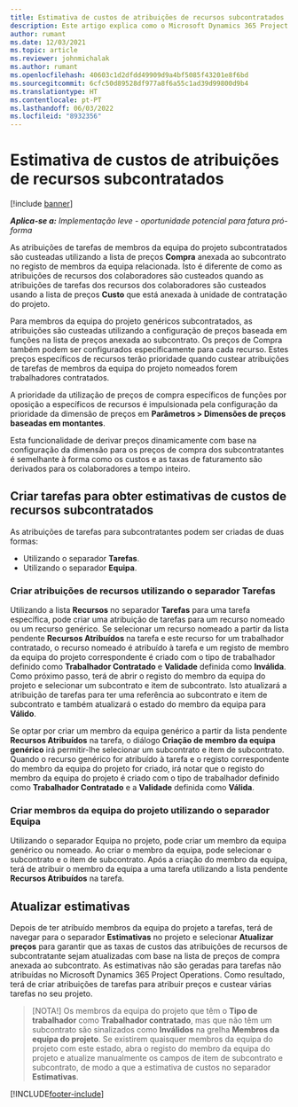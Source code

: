 ```yaml
---
title: Estimativa de custos de atribuições de recursos subcontratados
description: Este artigo explica como o Microsoft Dynamics 365 Project Operations calcula a estimativa de custos das atribuições de recursos subcontratados.
author: rumant
ms.date: 12/03/2021
ms.topic: article
ms.reviewer: johnmichalak
ms.author: rumant
ms.openlocfilehash: 40603c1d2dfdd49909d9a4bf5085f43201e8f6bd
ms.sourcegitcommit: 6cfc50d89528df977a8f6a55c1ad39d99800d9b4
ms.translationtype: HT
ms.contentlocale: pt-PT
ms.lasthandoff: 06/03/2022
ms.locfileid: "8932356"
---
```

# <a name="cost-estimation-of-subcontracted-resource-assignments"></a>Estimativa de custos de atribuições de recursos subcontratados

[!include [banner](../../includes/dataverse-preview.md)]

_**Aplica-se a:** Implementação leve - oportunidade potencial para fatura pró-forma_

As atribuições de tarefas de membros da equipa do projeto subcontratados são custeadas utilizando a lista de preços **Compra** anexada ao subcontrato no registo de membros da equipa relacionada. Isto é diferente de como as atribuições de recursos dos colaboradores são custeados quando as atribuições de tarefas dos recursos dos colaboradores são custeados usando a lista de preços **Custo** que está anexada à unidade de contratação do projeto. 

Para membros da equipa do projeto genéricos subcontratados, as atribuições são custeadas utilizando a configuração de preços baseada em funções na lista de preços anexada ao subcontrato. Os preços de Compra também podem ser configurados especificamente para cada recurso. Estes preços específicos de recursos terão prioridade quando custear atribuições de tarefas de membros da equipa do projeto nomeados forem trabalhadores contratados. 

A prioridade da utilização de preços de compra específicos de funções por oposição a específicos de recursos é impulsionada pela configuração da prioridade da dimensão de preços em **Parâmetros > Dimensões de preços baseadas em montantes**.

Esta funcionalidade de derivar preços dinamicamente com base na configuração da dimensão para os preços de compra dos subcontratantes é semelhante à forma como os custos e as taxas de faturamento são derivados para os colaboradores a tempo inteiro. 

## <a name="creating-task-assignments-for-getting-cost-estimates-of-subcontractor-resources"></a>Criar tarefas para obter estimativas de custos de recursos subcontratados

As atribuições de tarefas para subcontratantes podem ser criadas de duas formas: 
- Utilizando o separador **Tarefas**.
- Utilizando o separador **Equipa**.

### <a name="creating-resources-assignments-using-the-tasks-tab"></a>Criar atribuições de recursos utilizando o separador Tarefas
Utilizando a lista **Recursos** no separador **Tarefas** para uma tarefa específica, pode criar uma atribuição de tarefas para um recurso nomeado ou um recurso genérico. Se selecionar um recurso nomeado a partir da lista pendente **Recursos Atribuídos** na tarefa e este recurso for um trabalhador contratado, o recurso nomeado é atribuído à tarefa e um registo de membro da equipa do projeto correspondente é criado com o tipo de trabalhador definido como **Trabalhador Contratado** e **Validade** definida como **Inválida**. Como próximo passo, terá de abrir o registo do membro da equipa do projeto e selecionar um subcontrato e item de subcontrato. Isto atualizará a atribuição de tarefas para ter uma referência ao subcontrato e item de subcontrato e também atualizará o estado do membro da equipa para **Válido**.

Se optar por criar um membro da equipa genérico a partir da lista pendente **Recursos Atribuídos** na tarefa, o diálogo **Criação de membro da equipa genérico** irá permitir-lhe selecionar um subcontrato e item de subcontrato. Quando o recurso genérico for atribuído à tarefa e o registo correspondente do membro da equipa do projeto for criado, irá notar que o registo do membro da equipa do projeto é criado com o tipo de trabalhador definido como **Trabalhador Contratado** e a **Validade** definida como **Válida**.

### <a name="creating-project-team-members-using-the-team-tab"></a>Criar membros da equipa do projeto utilizando o separador Equipa
Utilizando o separador Equipa no projeto, pode criar um membro da equipa genérico ou nomeado. Ao criar o membro da equipa, pode selecionar o subcontrato e o item de subcontrato. Após a criação do membro da equipa, terá de atribuir o membro da equipa a uma tarefa utilizando a lista pendente **Recursos Atribuídos** na tarefa. 

## <a name="updating-estimates"></a>Atualizar estimativas
Depois de ter atribuído membros da equipa do projeto a tarefas, terá de navegar para o separador **Estimativas** no projeto e selecionar **Atualizar preços** para garantir que as taxas de custos das atribuições de recursos de subcontratante sejam atualizadas com base na lista de preços de compra anexada ao subcontrato. As estimativas não são geradas para tarefas não atribuídas no Microsoft Dynamics 365 Project Operations. Como resultado, terá de criar atribuições de tarefas para atribuir preços e custear várias tarefas no seu projeto. 

> [NOTA!] Os membros da equipa do projeto que têm o **Tipo de trabalhador** como **Trabalhador contratado**, mas que não têm um subcontrato são sinalizados como **Inválidos** na grelha **Membros da equipa do projeto**. Se existirem quaisquer membros da equipa do projeto com este estado, abra o registo do membro da equipa do projeto e atualize manualmente os campos de item de subcontrato e subcontrato, de modo a que a estimativa de custos no separador **Estimativas**. 


[!INCLUDE[footer-include](../../includes/footer-banner.md)]
